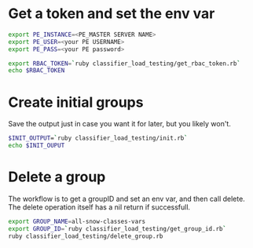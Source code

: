 # Get a token and set the env var
```bash
export PE_INSTANCE=<PE_MASTER SERVER NAME>
export PE_USER=<your PE USERNAME>
export PE_PASS=<your PE password>

export RBAC_TOKEN=`ruby classifier_load_testing/get_rbac_token.rb`
echo $RBAC_TOKEN
```

# Create initial groups
Save the output just in case you want it for later, but you likely won't.
```bash
$INIT_OUTPUT=`ruby classifier_load_testing/init.rb`
echo $INIT_OUPUT
```

# Delete a group
The workflow is to get a groupID and set an env var, and then call delete.
The delete operation itself has a nil return if successfull.

```bash
export GROUP_NAME=all-snow-classes-vars
export GROUP_ID=`ruby classifier_load_testing/get_group_id.rb`
ruby classifier_load_testing/delete_group.rb
```
